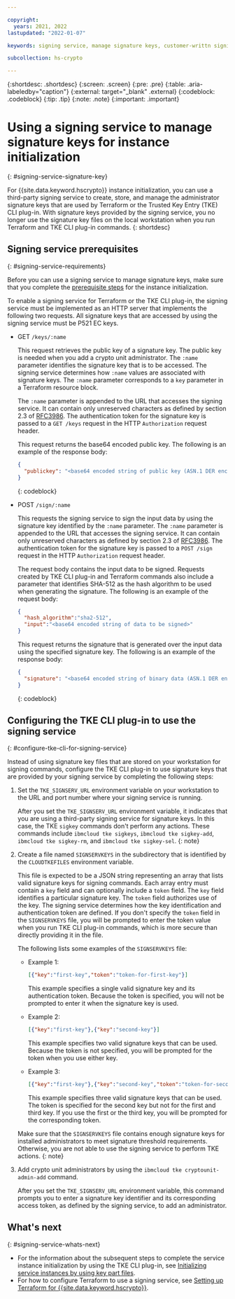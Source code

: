 ```yaml
---

copyright:
  years: 2021, 2022
lastupdated: "2022-01-07"

keywords: signing service, manage signature keys, customer-writtn signing service, third-party signing service

subcollection: hs-crypto

---
```


{:shortdesc: .shortdesc}
{:screen: .screen}
{:pre: .pre}
{:table: .aria-labeledby="caption"}
{:external: target="_blank" .external}
{:codeblock: .codeblock}
{:tip: .tip}
{:note: .note}
{:important: .important}

# Using a signing service to manage signature keys for instance initialization
{: #signing-service-signature-key}

For {{site.data.keyword.hscrypto}} instance initialization, you can use a third-party signing service to create, store, and manage the administrator signature keys that are used by Terraform or the Trusted Key Entry (TKE) CLI plug-in. With signature keys provided by the signing service, you no longer use the signature key files on the local workstation when you run Terraform and TKE CLI plug-in commands.
{: shortdesc}

## Signing service prerequisites
{: #signing-service-requirements}

Before you can use a signing service to manage signature keys, make sure that you complete the [prerequisite steps](/docs/hs-crypto?topic=hs-crypto-initialize-hsm-prerequisite) for the instance initialization.

To enable a signing service for Terraform or the TKE CLI plug-in, the signing service must be implemented as an HTTP server that implements the following two requests. All signature keys that are accessed by using the signing service must be P521 EC keys.

- GET `/keys/:name`

    This request retrieves the public key of a signature key. The public key is needed when you add a crypto unit administrator. The `:name` parameter identifies the signature key that is to be accessed. The signing service determines how `:name` values are associated with signature keys. The `:name` parameter corresponds to a `key` parameter in a Terraform resource block.

    The `:name` parameter is appended to the URL that accesses the signing service. It can contain only unreserved characters as defined by section 2.3 of [RFC3986](https://datatracker.ietf.org/doc/html/rfc3986). The authentication token for the signature key is passed to a `GET /keys` request in the HTTP `Authorization` request header.

    This request returns the base64 encoded public key. The following is an example of the response body:

    ```json
    {
      "publickey": "<base64 encoded string of public key (ASN.1 DER encoded struct containing integer X and integer Y)>"
    }
    ```
    {: codeblock}

- POST `/sign/:name`

    This requests the signing service to sign the input data by using the signature key identified by the `:name` parameter. The `:name` parameter is appended to the URL that accesses the signing service. It can contain only unreserved characters as defined by section 2.3 of [RFC3986](https://datatracker.ietf.org/doc/html/rfc3986). The authentication token for the signature key is passed to a `POST /sign` request in the HTTP `Authorization` request header.

    The request body contains the input data to be signed. Requests created by TKE CLI plug-in and Terraform commands also include a parameter that identifies SHA-512 as the hash algorithm to be used when generating the signature. The following is an example of the request body:

    ```json
    {
      "hash_algorithm":"sha2-512",
      "input":"<base64 encoded string of data to be signed>"
    }
    ```

    This request returns the signature that is generated over the input data using the specified signature key. The following is an example of the response body:

    ```json
    {
      "signature": "<base64 encoded string of binary data (ASN.1 DER encoded struct of integers R and S)>"
    }
    ```
    {: codeblock}

## Configuring the TKE CLI plug-in to use the signing service
{: #configure-tke-cli-for-signing-service}

Instead of using signature key files that are stored on your workstation for signing commands, configure the TKE CLI plug-in to use signature keys that are provided by your signing service by completing the following steps:

1. Set the `TKE_SIGNSERV_URL` environment variable on your workstation to the URL and port number where your signing service is running.

    After you set the `TKE_SIGNSERV_URL` environment variable, it indicates that you are using a third-party signing service for signature keys. In this case, the TKE `sigkey` commands don't perform any actions. These commands include `ibmcloud tke sigkeys`, `ibmcloud tke sigkey-add`, `ibmcloud tke sigkey-rm`, and `ibmcloud tke sigkey-sel`.
    {: note}

2. Create a file named `SIGNSERVKEYS` in the subdirectory that is identified by the `CLOUDTKEFILES` environment variable.

    This file is expected to be a JSON string representing an array that lists valid signature keys for signing commands. Each array entry must contain a `key` field and can optionally include a `token` field. The `key` field identifies a particular signature key. The `token` field authorizes use of the key. The signing service determines how the key identification and authentication token are defined. If you don't specify the `token` field in the `SIGNSERVKEYS` file, you will be prompted to enter the token value when you run TKE CLI plug-in commands, which is more secure than directly providing it in the file.

    The following lists some examples of the `SIGNSERVKEYS` file:

    - Example 1:

      ```json
      [{"key":"first-key","token":"token-for-first-key"}]
      ```

      This example specifies a single valid signature key and its authentication token. Because the token is specified, you will not be prompted to enter it when the signature key is used.

    - Example 2:

      ```json
      [{"key":"first-key"},{"key":"second-key"}]
      ```

      This example specifies two valid signature keys that can be used. Because the token is not specified, you will be prompted for the token when you use either key.

    - Example 3:

      ```json
      [{"key":"first-key"},{"key":"second-key","token":"token-for-second-key"},{"key":"third-key"}]
      ```

      This example specifies three valid signature keys that can be used. The token is specified for the second key but not for the first and third key. If you use the first or the third key, you will be prompted for the corresponding token.

    Make sure that the `SIGNSERVKEYS` file contains enough signature keys for installed administrators to meet signature threshold requirements. Otherwise, you are not able to use the signing service to perform TKE actions.
    {: note}

3. Add crypto unit administrators by using the `ibmcloud tke cryptounit-admin-add` command.

    After you set the `TKE_SIGNSERV_URL` environment variable, this command prompts you to enter a signature key identifier and its corresponding access token, as defined by the signing service, to add an administrator.

## What's next
{: #signing-service-whats-next}

- For the information about the subsequent steps to complete the service instance initialization by using the TKE CLI plug-in, see [Initializing service instances by using key part files](/docs/hs-crypto?topic=hs-crypto-initialize-hsm).
- For how to configure Terraform to use a signing service, see [Setting up Terraform for {{site.data.keyword.hscrypto}}](/docs/hs-crypto?topic=hs-crypto-terraform-setup-for-hpcs).
